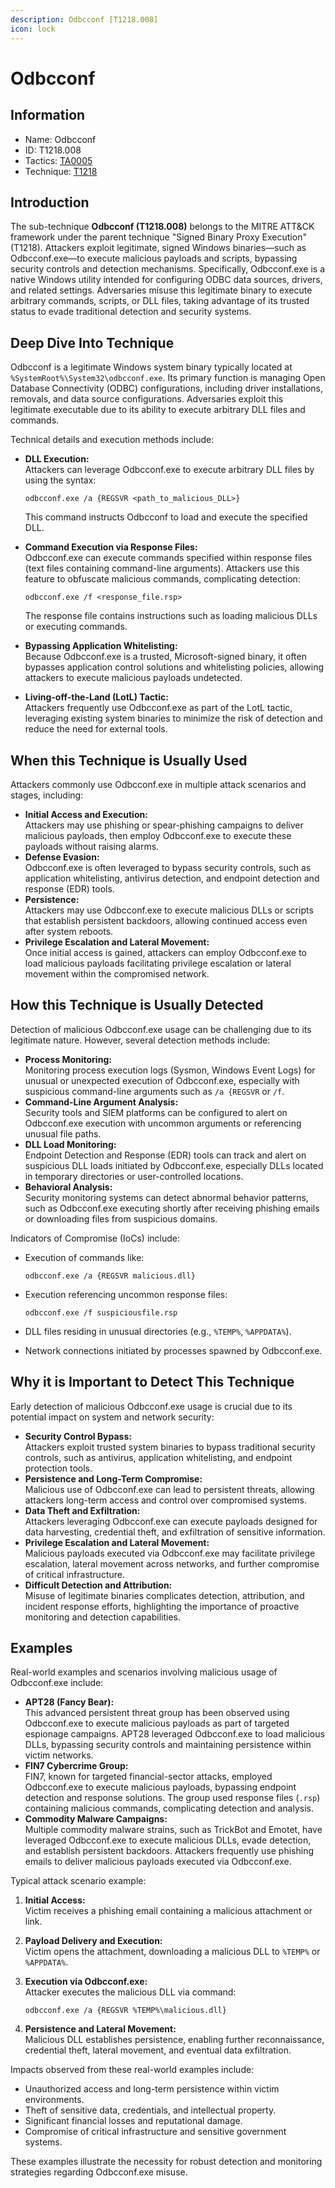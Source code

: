 ```yaml
---
description: Odbcconf [T1218.008]
icon: lock
---
```


# Odbcconf

## Information

* Name: Odbcconf
* ID: T1218.008
* Tactics: [TA0005](../)
* Technique: [T1218](./)

## Introduction

The sub-technique **Odbcconf (T1218.008)** belongs to the MITRE ATT\&CK framework under the parent technique "Signed Binary Proxy Execution" (T1218). Attackers exploit legitimate, signed Windows binaries—such as Odbcconf.exe—to execute malicious payloads and scripts, bypassing security controls and detection mechanisms. Specifically, Odbcconf.exe is a native Windows utility intended for configuring ODBC data sources, drivers, and related settings. Adversaries misuse this legitimate binary to execute arbitrary commands, scripts, or DLL files, taking advantage of its trusted status to evade traditional detection and security systems.

## Deep Dive Into Technique

Odbcconf is a legitimate Windows system binary typically located at `%SystemRoot%\System32\odbcconf.exe`. Its primary function is managing Open Database Connectivity (ODBC) configurations, including driver installations, removals, and data source configurations. Adversaries exploit this legitimate executable due to its ability to execute arbitrary DLL files and commands.

Technical details and execution methods include:

*   **DLL Execution:**\
    Attackers can leverage Odbcconf.exe to execute arbitrary DLL files by using the syntax:

    ```
    odbcconf.exe /a {REGSVR <path_to_malicious_DLL>}
    ```

    This command instructs Odbcconf to load and execute the specified DLL.
*   **Command Execution via Response Files:**\
    Odbcconf.exe can execute commands specified within response files (text files containing command-line arguments). Attackers use this feature to obfuscate malicious commands, complicating detection:

    ```
    odbcconf.exe /f <response_file.rsp>
    ```

    The response file contains instructions such as loading malicious DLLs or executing commands.
* **Bypassing Application Whitelisting:**\
  Because Odbcconf.exe is a trusted, Microsoft-signed binary, it often bypasses application control solutions and whitelisting policies, allowing attackers to execute malicious payloads undetected.
* **Living-off-the-Land (LotL) Tactic:**\
  Attackers frequently use Odbcconf.exe as part of the LotL tactic, leveraging existing system binaries to minimize the risk of detection and reduce the need for external tools.

## When this Technique is Usually Used

Attackers commonly use Odbcconf.exe in multiple attack scenarios and stages, including:

* **Initial Access and Execution:**\
  Attackers may use phishing or spear-phishing campaigns to deliver malicious payloads, then employ Odbcconf.exe to execute these payloads without raising alarms.
* **Defense Evasion:**\
  Odbcconf.exe is often leveraged to bypass security controls, such as application whitelisting, antivirus detection, and endpoint detection and response (EDR) tools.
* **Persistence:**\
  Attackers may use Odbcconf.exe to execute malicious DLLs or scripts that establish persistent backdoors, allowing continued access even after system reboots.
* **Privilege Escalation and Lateral Movement:**\
  Once initial access is gained, attackers can employ Odbcconf.exe to load malicious payloads facilitating privilege escalation or lateral movement within the compromised network.

## How this Technique is Usually Detected

Detection of malicious Odbcconf.exe usage can be challenging due to its legitimate nature. However, several detection methods include:

* **Process Monitoring:**\
  Monitoring process execution logs (Sysmon, Windows Event Logs) for unusual or unexpected execution of Odbcconf.exe, especially with suspicious command-line arguments such as `/a {REGSVR` or `/f`.
* **Command-Line Argument Analysis:**\
  Security tools and SIEM platforms can be configured to alert on Odbcconf.exe execution with uncommon arguments or referencing unusual file paths.
* **DLL Load Monitoring:**\
  Endpoint Detection and Response (EDR) tools can track and alert on suspicious DLL loads initiated by Odbcconf.exe, especially DLLs located in temporary directories or user-controlled locations.
* **Behavioral Analysis:**\
  Security monitoring systems can detect abnormal behavior patterns, such as Odbcconf.exe executing shortly after receiving phishing emails or downloading files from suspicious domains.

Indicators of Compromise (IoCs) include:

*   Execution of commands like:

    ```
    odbcconf.exe /a {REGSVR malicious.dll}
    ```
*   Execution referencing uncommon response files:

    ```
    odbcconf.exe /f suspiciousfile.rsp
    ```
* DLL files residing in unusual directories (e.g., `%TEMP%`, `%APPDATA%`).
* Network connections initiated by processes spawned by Odbcconf.exe.

## Why it is Important to Detect This Technique

Early detection of malicious Odbcconf.exe usage is crucial due to its potential impact on system and network security:

* **Security Control Bypass:**\
  Attackers exploit trusted system binaries to bypass traditional security controls, such as antivirus, application whitelisting, and endpoint protection tools.
* **Persistence and Long-Term Compromise:**\
  Malicious use of Odbcconf.exe can lead to persistent threats, allowing attackers long-term access and control over compromised systems.
* **Data Theft and Exfiltration:**\
  Attackers leveraging Odbcconf.exe can execute payloads designed for data harvesting, credential theft, and exfiltration of sensitive information.
* **Privilege Escalation and Lateral Movement:**\
  Malicious payloads executed via Odbcconf.exe may facilitate privilege escalation, lateral movement across networks, and further compromise of critical infrastructure.
* **Difficult Detection and Attribution:**\
  Misuse of legitimate binaries complicates detection, attribution, and incident response efforts, highlighting the importance of proactive monitoring and detection capabilities.

## Examples

Real-world examples and scenarios involving malicious usage of Odbcconf.exe include:

* **APT28 (Fancy Bear):**\
  This advanced persistent threat group has been observed using Odbcconf.exe to execute malicious payloads as part of targeted espionage campaigns. APT28 leveraged Odbcconf.exe to load malicious DLLs, bypassing security controls and maintaining persistence within victim networks.
* **FIN7 Cybercrime Group:**\
  FIN7, known for targeted financial-sector attacks, employed Odbcconf.exe to execute malicious payloads, bypassing endpoint detection and response solutions. The group used response files (`.rsp`) containing malicious commands, complicating detection and analysis.
* **Commodity Malware Campaigns:**\
  Multiple commodity malware strains, such as TrickBot and Emotet, have leveraged Odbcconf.exe to execute malicious DLLs, evade detection, and establish persistent backdoors. Attackers frequently use phishing emails to deliver malicious payloads executed via Odbcconf.exe.

Typical attack scenario example:

1. **Initial Access:**\
   Victim receives a phishing email containing a malicious attachment or link.
2. **Payload Delivery and Execution:**\
   Victim opens the attachment, downloading a malicious DLL to `%TEMP%` or `%APPDATA%`.
3.  **Execution via Odbcconf.exe:**\
    Attacker executes the malicious DLL via command:

    ```
    odbcconf.exe /a {REGSVR %TEMP%\malicious.dll}
    ```
4. **Persistence and Lateral Movement:**\
   Malicious DLL establishes persistence, enabling further reconnaissance, credential theft, lateral movement, and eventual data exfiltration.

Impacts observed from these real-world examples include:

* Unauthorized access and long-term persistence within victim environments.
* Theft of sensitive data, credentials, and intellectual property.
* Significant financial losses and reputational damage.
* Compromise of critical infrastructure and sensitive government systems.

These examples illustrate the necessity for robust detection and monitoring strategies regarding Odbcconf.exe misuse.
